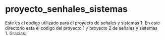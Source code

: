 # proyecto_senhales_sistemas
Este es el codigo utilizado para el proyecto de señales y sistemas 1.
En este directorio esta el codigo del proyecto 1 y proyecto 2 de señales y sistemas 1.
Gracias.
